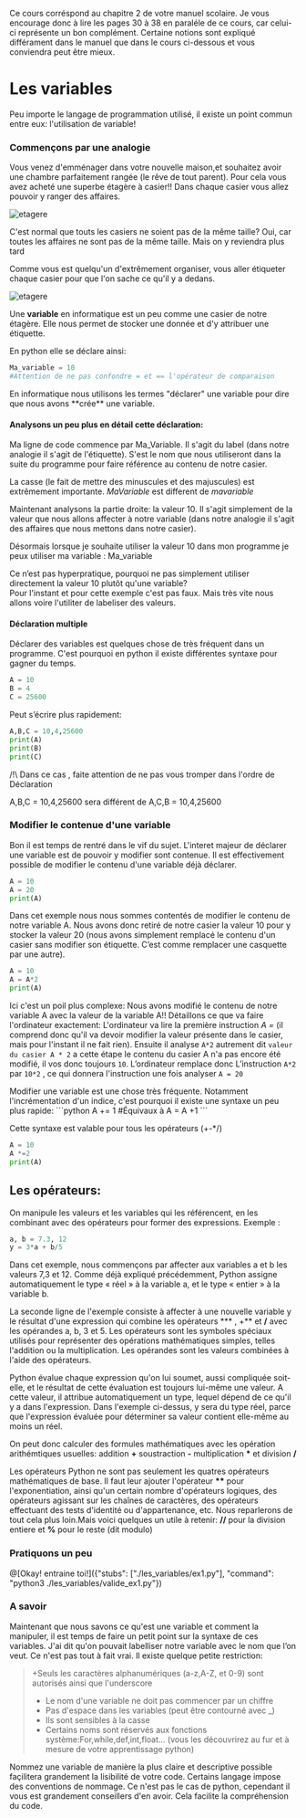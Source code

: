 Ce cours corréspond au chapitre 2 de votre manuel scolaire.
Je vous encourage donc à lire les pages 30 à 38 en paraléle de ce cours, car celui-ci représente un bon complément.
Certaine notions sont expliqué différament dans le manuel que dans le cours ci-dessous et vous conviendra peut être mieux.

# Les variables

Peu importe le langage de programmation utilisé, il existe un point commun entre eux: l'utilisation de variable!

### Commençons par une analogie
Vous venez d'emménager dans votre nouvelle maison,et souhaitez avoir une chambre parfaitement rangée (le rêve de tout parent).
Pour cela vous avez acheté une superbe étagère à casier!! Dans chaque casier vous allez pouvoir y ranger des affaires.

![etagere](../../img/etagere.jpeg)
<div class="alert alert-block alert-info">
  C'est normal que touts les casiers ne soient pas de la même taille?
  Oui, car toutes les affaires ne sont pas de la même taille. Mais on y reviendra plus tard
</div>


Comme vous est quelqu'un d'extrêmement organiser, vous aller étiqueter chaque casier pour que l'on sache ce qu'il y a dedans.

![etagere](../../img/etagere_etiquette.jpeg)

Une **variable** en informatique est un peu comme une casier de notre étagère.
Elle nous permet de stocker une donnée et d'y attribuer une étiquette.

En python elle se déclare ainsi:

```python
Ma_variable = 10
#Attention de ne pas confondre = et == l'opérateur de comparaison
```
<div class="alert alert-block alert-info">
En informatique nous utilisons les termes "déclarer" une variable pour dire que nous avons **crée** une variable.
</div>


 #### Analysons un peu plus en détail cette déclaration:

 Ma ligne de code commence par Ma_Variable. Il s'agit du label (dans notre analogie il s'agit de l'étiquette).
 S'est le nom que nous utiliseront dans la suite du programme pour faire référence au contenu de notre casier.

 <div class="alert alert-block alert-warning">
La casse (le fait de mettre des minuscules et des majuscules) est extrêmement importante. <i> MaVariable </i> est different de <i>mavariable</i>

 </div>


Maintenant analysons la partie droite: la valeur 10.
Il s'agit simplement de la valeur que nous allons affecter à notre variable (dans notre analogie il s'agit des affaires que nous mettons dans notre casier).

Désormais lorsque je souhaite utiliser la valeur 10 dans mon programme je peux utiliser ma variable : Ma_variable

<div class="alert alert-block alert-warning">
Ce n’est pas hyperpratique, pourquoi ne pas simplement utiliser directement la valeur 10 plutôt qu'une variable?
</div>
Pour l'instant et pour cette exemple c'est pas faux. Mais très vite nous allons voire l'utiliter de labeliser des valeurs.

#### Déclaration multiple
Déclarer des variables est quelques chose de très fréquent dans un programme. C'est pourquoi en python il existe différentes syntaxe pour gagner du temps.

```python
A = 10
B = 4
C = 25600
```
Peut s’écrire plus rapidement:

```python runnable
A,B,C = 10,4,25600
print(A)
print(B)
print(C)
```

/!\ Dans ce cas , faite attention de ne pas vous tromper dans l'ordre de Déclaration

A,B,C = 10,4,25600 sera différent de A,C,B = 10,4,25600


### Modifier le contenue d'une variable
Bon il est temps de rentré dans le vif du sujet. L'interet majeur de déclarer une variable est de pouvoir y modifier sont contenue.
Il est effectivement possible de modifier le contenu d'une variable déjà déclarer.

```python runnable
A = 10
A = 20
print(A)
```
Dans cet exemple nous nous sommes contentés de modifier le contenu de notre variable A. Nous avons donc retiré de notre casier la valeur 10 pour y stocker la valeur 20 (nous avons simplement remplacé le contenu d'un casier sans modifier son étiquette. C’est comme remplacer une casquette par une autre).

```python runnable
A = 10
A = A*2
print(A)
```
Ici c'est un poil plus complexe: Nous avons modifié le contenu de notre variable A avec la valeur de la variable A!!
Détaillons ce que va faire l'ordinateur exactement:
L'ordinateur va lire la première instruction <i>A = </i> (il comprend donc qu'il va devoir modifier la valeur présente dans le casier, mais pour l'instant il ne fait rien).
Ensuite il analyse ``` A*2 ``` autrement dit ``` valeur du casier A * 2 ``` a cette étape le contenu du casier A n'a pas encore été modifié, il vos donc toujours ```10```. L’ordinateur remplace donc
L’instruction ```A*2```  par ```10*2``` , ce qui donnera l'instruction une fois analyser ```A = 20```


<div class="alert alert-block alert-warning">
Modifier une variable est une chose très fréquente. Notamment l'incrémentation d'un indice, c'est pourquoi il existe une syntaxe un peu plus rapide:
```python
A += 1
#Équivaux à
A = A +1
```

Cette syntaxe est valable pour tous les opérateurs (+-*/)
```python runnable
A = 10
A *=2
print(A)
```
</div>


## Les opérateurs:
On manipule les valeurs et les variables qui les référencent, en les combinant avec des opérateurs pour former des expressions. Exemple :
```python
a, b = 7.3, 12
y = 3*a + b/5  
```

Dans cet exemple, nous commençons par affecter aux variables a et b les valeurs 7,3 et 12. Comme déjà expliqué précédemment, Python assigne automatiquement le type « réel » à la variable a, et le type « entier » à la variable b.

La seconde ligne de l'exemple consiste à affecter à une nouvelle variable y le résultat d'une expression qui combine les opérateurs *** , +** et **/** avec les opérandes a, b, 3 et 5. Les opérateurs sont les symboles spéciaux utilisés pour représenter des opérations mathématiques simples, telles l'addition ou la multiplication. Les opérandes sont les valeurs combinées à l'aide des opérateurs.


Python évalue chaque expression qu'on lui soumet, aussi compliquée soit-elle, et le résultat de cette évaluation est toujours lui-même une valeur. A cette valeur, il attribue automatiquement un type, lequel dépend de ce qu'il y a dans l'expression. Dans l'exemple ci-dessus, y sera du type réel, parce que l'expression évaluée pour déterminer sa valeur contient elle-même au moins un réel.

On peut donc calculer des formules mathématiques avec les opération arithémtiques usuelles: addition **+** soustraction **-** multiplication **\*** et division **/**

Les opérateurs Python ne sont pas seulement les quatres opérateurs mathématiques de base. Il faut leur ajouter l'opérateur **\*\*** pour l'exponentiation, ainsi qu'un certain nombre d'opérateurs logiques, des opérateurs agissant sur les chaînes de caractères, des opérateurs effectuant des tests d'identité ou d'appartenance, etc. Nous reparlerons de tout cela plus loin.Mais voici quelques un utile à retenir:
**//** pour la division entiere et **%** pour le reste (dit modulo)


### Pratiquons un peu

@[Okay! entraine toi!]({"stubs": ["./les_variables/ex1.py"], "command": "python3 ./les_variables/valide_ex1.py"})


### A savoir
Maintenant que nous savons ce qu'est une variable et comment la manipuler, il est temps de faire un petit point sur la syntaxe de ces variables.
J'ai dit qu'on pouvait labelliser notre variable avec le nom que l’on veut. Ce n'est pas tout à fait vrai. Il existe quelque petite restriction:
> +Seuls les caractères alphanumériques (a-z,A-Z, et 0-9) sont autorisés ainsi que l'underscore
> + Le nom d'une variable ne doit pas commencer par un chiffre
> + Pas d'espace dans les variables (peut être contourné avec _)
> + Ils sont sensibles à la casse
> + Certains noms sont réservés aux fonctions système:For,while,def,int,float... (vous les découvrirez au fur et à mesure de votre apprentissage python)


<div class="alert alert-blocl alert-info">
  Nommez une variable de manière la plus claire et descriptive possible façilitera grandement la lisibilité de votre code.
  Certains langage impose des conventions de nommage. Ce n'est pas le cas de python, cependant il vous est grandement conseillers d'en avoir.
  Cela facilite la compréhension du code.
</div>
